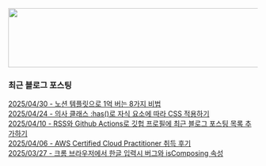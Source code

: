 
<a href="https://www.gitanimals.org/en_US?utm_medium=image&utm_source=chaesunbak&utm_content=line">
  <img
    src="https://render.gitanimals.org/lines/chaesunbak?pet-id=672420623068445702"
    width="600"
    height="120"
  />
</a>

<!-- LATEST-BLOG-POST-LIST:START -->
### 최근 블로그 포스팅
[2025/04/30 - 노션 템플릿으로 1억 버는 8가지 비법](https://chaesunbak.tistory.com/15) <br/>
[2025/04/24 - 의사 클래스 :has()로 자식 요소에 따라 CSS 적용하기](https://chaesunbak.tistory.com/14) <br/>
[2025/04/10 - RSS와 Github Actions로 깃헙 프로필에 최근 블로그 포스팅 목록 추가하기](https://chaesunbak.tistory.com/13) <br/>
[2025/04/06 - AWS Certified Cloud Practitioner 취득 후기](https://chaesunbak.tistory.com/12) <br/>
[2025/03/27 - 크롬 브라우저에서 한글 입력시 버그와 isComposing 속성](https://chaesunbak.tistory.com/11) <br/>
<!-- LATEST-BLOG-POST-LIST:END -->
